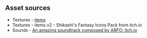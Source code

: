 ## Asset sources
- Textures - [items](http://7soul1.deviantart.com/art/420-Pixel-Art-Icons-for-RPG-129892453)
- Textures - items v2 - Shikashi's Fantasy Icons Pack from itch.io
- Sounds - [An amazing soundtrack composed by ARFO: itch.io](https://bakudas.itch.io/generic-rpg-pack)